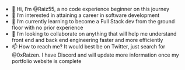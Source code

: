 - 👋 Hi, I’m @Raiz55, a no code experience beginner on this journey
- 👀 I’m interested in attaining a career in software development
- 🌱 I’m currently learning to become a Full Stack dev from the ground floor with no prior experience
- 💞️ I’m looking to collaborate on anything that will help me understand front end and back end engineering faster and more efficiently 
- 📫 How to reach me? It would best be on Twitter, just search for @0xRaizen. I have Discord and will update more information once my portfolio website is complete

<!---
Raiz55/Raiz55 is a ✨ special ✨ repository because its `README.md` (this file) appears on your GitHub profile.
You can click the Preview link to take a look at your changes.
--->
